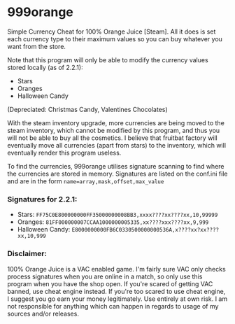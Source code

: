 # 999orange
Simple Currency Cheat for 100% Orange Juice [Steam]. All it does is set each currency type to their maximum values so you can buy whatever you want from the store. 

Note that this program will only be able to modify the currency values stored locally (as of 2.2.1):
- Stars
- Oranges
- Halloween Candy

(Depreciated: Christmas Candy, Valentines Chocolates)

With the steam inventory upgrade, more currencies are being moved to the steam inventory, which cannot be modified by this program, and thus you will not be able to buy all the cosmetics. I believe that fruitbat factory will eventually move all currencies (apart from stars) to the inventory, which will eventually render this program useless.

To find the currencies, 999orange utilises signature scanning to find where the currencies are stored in memory.
Signatures are listed on the conf.ini file and are in the form `name=array,mask,offset,max_value`

### Signatures for 2.2.1:
- Stars: `FF75C0E800000000FF35000000008BB3,xxxx????xx????xx,10,99999`
- Oranges: `81FF000000007CCAA1000000005335,xx????xxx????xx,9,999`
- Halloween Candy: `E8000000000FB6C0330500000000536A,x????xx?xx????xx,10,999`

### Disclaimer:

100% Orange Juice is a VAC enabled game. I'm fairly sure VAC only checks process signatures when you are online in a match, so only use this program when you have the shop open. If you're scared of getting VAC banned, use cheat engine instead. If you're too scared to use cheat engine, I suggest you go earn your money legitimately.  Use entirely at own risk. I am not responsible for anything which can happen in regards to usage of my sources and/or releases.
